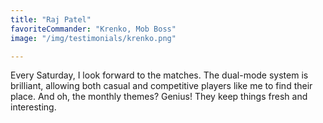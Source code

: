 ```yaml
---
title: "Raj Patel"
favoriteCommander: "Krenko, Mob Boss"
image: "/img/testimonials/krenko.png"

---
```


Every Saturday, I look forward to the matches. The dual-mode system is brilliant, allowing both casual and competitive players like me to find their place. And oh, the monthly themes? Genius! They keep things fresh and interesting.

